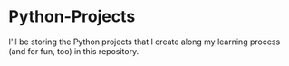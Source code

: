 # Python-Projects
I'll be storing the Python projects that I create along my learning process (and for fun, too) in this repository.
